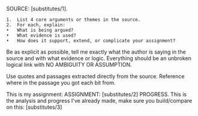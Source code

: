 SOURCE: [substitutes/1].

	1.	List 4 core arguments or themes in the source.
	2.	For each, explain:
	•	What is being argued?
	•	What evidence is used?
	•	How does it support, extend, or complicate your assignment?

Be as explicit as possible, tell me exactly what the author is saying in the source and with what evidence or logic. Everything should be an unbroken logical link with NO AMBIGUITY OR ASSUMPTION.

Use quotes and passages extracted directly from the source. Reference where in the passage you got each bit from.


This is my assignment: 
ASSIGNMENT: [substitutes/2]
PROGRESS. This is the analysis and progress I've already made, make sure you build/compare on this: [substitutes/3]